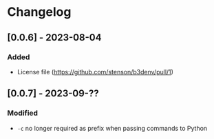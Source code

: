 # Changelog

## [0.0.6] - 2023-08-04
### Added
- License file (https://github.com/stenson/b3denv/pull/1)

## [0.0.7] - 2023-09-??
### Modified
- `-c` no longer required as prefix when passing commands to Python